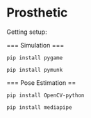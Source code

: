 # Prosthetic
Getting setup:

=== Simulation ===

```pip install pygame```

```pip install pymunk```

=== Pose Estimation ==

```pip install OpenCV-python```

```pip install mediapipe```
